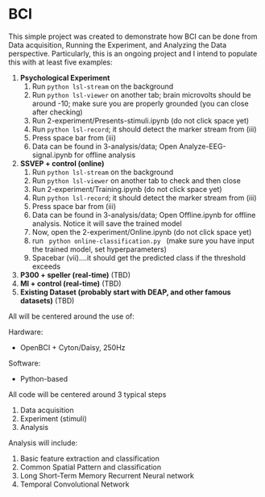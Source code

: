 # BCI

This simple project was created to demonstrate how BCI can be done from Data acquisition, Running the Experiment, and Analyzing the Data perspective.  Particularly, this is an ongoing project and I intend to populate this with at least five examples:

1. **Psychological Experiment**
   1. Run <code>python lsl-stream</code> on the background
   2. Run <code>python lsl-viewer</code> on another tab; brain microvolts should be around -10; make sure you are properly   grounded (you can close after checking)
   3. Run 2-experiment/Presents-stimuli.ipynb  (do not click space yet)
   4. Run <code>python lsl-record</code>; it should detect the marker stream from (iii)
   5. Press space bar from (iii)
   6. Data can be found in 3-analysis/data; Open Analyze-EEG-signal.ipynb for offline analysis
2. **SSVEP + control  (online)**
   1. Run <code>python lsl-stream</code> on the background
   2. Run <code>python lsl-viewer</code> on another tab to check and then close
   3. Run 2-experiment/Training.ipynb  (do not click space yet)
   4. Run <code>python lsl-record</code>; it should detect the marker stream from (iii)
   5. Press space bar from (iii)
   6. Data can be found in 3-analysis/data; Open Offline.ipynb for offline analysis.  Notice it will save the trained model 
   7. Now, open the 2-experiment/Online.ipynb (do not click space yet)
   8. run <code> python online-classification.py </code> (make sure you have input the trained model, set hyperparameters)
   9. Spacebar (vii)....it should get the predicted class if the threshold exceeds
3. **P300 + speller  (real-time)** (TBD)
4. **MI + control   (real-time)** (TBD)
5. **Existing Dataset (probably start with DEAP, and other famous datasets)** (TBD)

All will be centered around the use of:

Hardware:
- OpenBCI + Cyton/Daisy, 250Hz

Software:
- Python-based

All code will be centered around 3 typical steps
1. Data acquisition
2. Experiment (stimuli)
3. Analysis

Analysis will include:
1. Basic feature extraction and classification
2. Common Spatial Pattern and classification
3. Long Short-Term Memory Recurrent Neural network
4. Temporal Convolutional Network
